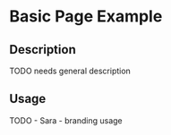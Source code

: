 # Basic Page Example

## Description
TODO needs general description

## Usage
TODO - Sara - branding usage